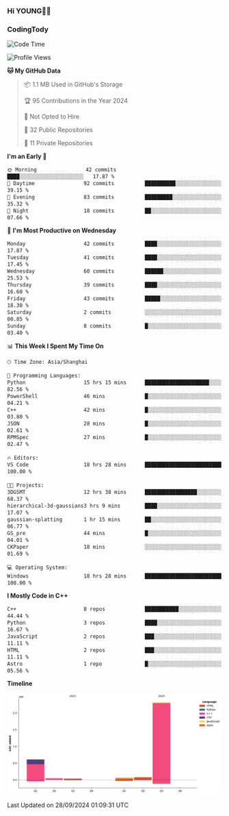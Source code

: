 <!--
**IHKYoung/IHKYoung** is a ✨ _special_ ✨ repository because its `README.md` (this file) appears on your GitHub profile.

Here are some ideas to get you started:

- 🔭 I’m currently working on ...
- 🌱 I’m currently learning ...
- 👯 I’m looking to collaborate on ...
- 🤔 I’m looking for help with ...
- 💬 Ask me about ...
- 📫 How to reach me: ...
- 😄 Pronouns: ...
- ⚡ Fun fact: ...
-->

### Hi YOUNG👋🏻


### CodingTody
<!--START_SECTION:waka-->
![Code Time](http://img.shields.io/badge/Code%20Time-197%20hrs%2013%20mins-blue)

![Profile Views](http://img.shields.io/badge/Profile%20Views-0-blue)

**🐱 My GitHub Data** 

> 📦 1.1 MB Used in GitHub's Storage 
 > 
> 🏆 95 Contributions in the Year 2024
 > 
> 🚫 Not Opted to Hire
 > 
> 📜 32 Public Repositories 
 > 
> 🔑 11 Private Repositories 
 > 
**I'm an Early 🐤** 

```text
🌞 Morning                42 commits          ████░░░░░░░░░░░░░░░░░░░░░   17.87 % 
🌆 Daytime                92 commits          ██████████░░░░░░░░░░░░░░░   39.15 % 
🌃 Evening                83 commits          █████████░░░░░░░░░░░░░░░░   35.32 % 
🌙 Night                  18 commits          ██░░░░░░░░░░░░░░░░░░░░░░░   07.66 % 
```
📅 **I'm Most Productive on Wednesday** 

```text
Monday                   42 commits          ████░░░░░░░░░░░░░░░░░░░░░   17.87 % 
Tuesday                  41 commits          ████░░░░░░░░░░░░░░░░░░░░░   17.45 % 
Wednesday                60 commits          ██████░░░░░░░░░░░░░░░░░░░   25.53 % 
Thursday                 39 commits          ████░░░░░░░░░░░░░░░░░░░░░   16.60 % 
Friday                   43 commits          █████░░░░░░░░░░░░░░░░░░░░   18.30 % 
Saturday                 2 commits           ░░░░░░░░░░░░░░░░░░░░░░░░░   00.85 % 
Sunday                   8 commits           █░░░░░░░░░░░░░░░░░░░░░░░░   03.40 % 
```


📊 **This Week I Spent My Time On** 

```text
🕑︎ Time Zone: Asia/Shanghai

💬 Programming Languages: 
Python                   15 hrs 15 mins      █████████████████████░░░░   82.56 % 
PowerShell               46 mins             █░░░░░░░░░░░░░░░░░░░░░░░░   04.21 % 
C++                      42 mins             █░░░░░░░░░░░░░░░░░░░░░░░░   03.80 % 
JSON                     28 mins             █░░░░░░░░░░░░░░░░░░░░░░░░   02.61 % 
RPMSpec                  27 mins             █░░░░░░░░░░░░░░░░░░░░░░░░   02.47 % 

🔥 Editors: 
VS Code                  18 hrs 28 mins      █████████████████████████   100.00 % 

🐱‍💻 Projects: 
3DGSMT                   12 hrs 38 mins      █████████████████░░░░░░░░   68.37 % 
hierarchical-3d-gaussians3 hrs 9 mins        ████░░░░░░░░░░░░░░░░░░░░░   17.07 % 
gaussian-splatting       1 hr 15 mins        ██░░░░░░░░░░░░░░░░░░░░░░░   06.77 % 
GS_pre                   44 mins             █░░░░░░░░░░░░░░░░░░░░░░░░   04.01 % 
CKPaper                  18 mins             ░░░░░░░░░░░░░░░░░░░░░░░░░   01.69 % 

💻 Operating System: 
Windows                  18 hrs 28 mins      █████████████████████████   100.00 % 
```

**I Mostly Code in C++** 

```text
C++                      8 repos             ███████████░░░░░░░░░░░░░░   44.44 % 
Python                   3 repos             ████░░░░░░░░░░░░░░░░░░░░░   16.67 % 
JavaScript               2 repos             ███░░░░░░░░░░░░░░░░░░░░░░   11.11 % 
HTML                     2 repos             ███░░░░░░░░░░░░░░░░░░░░░░   11.11 % 
Astro                    1 repo              █░░░░░░░░░░░░░░░░░░░░░░░░   05.56 % 
```



**Timeline**

![Lines of Code chart](https://raw.githubusercontent.com/IHKYoung/IHKYoung/baseline/assets/bar_graph.png)


 Last Updated on 28/09/2024 01:09:31 UTC
<!--END_SECTION:waka-->

